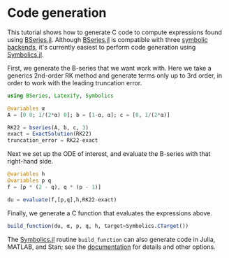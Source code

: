 # Code generation
This tutorial shows how to generate C code to compute expressions found using [BSeries.jl](https://github.com/ranocha/BSeries.jl).  Although [BSeries.jl](https://github.com/ranocha/BSeries.jl) is compatible with three [symbolic backends](https://ranocha.de/BSeries.jl/dev/tutorials/symbolic_computations/), it's currently easiest to perform code generation using [Symbolics.jl](https://github.com/JuliaSymbolics/Symbolics.jl).

First, we generate the B-series that we want work with.  Here we take a generics 2nd-order RK method and generate terms only up to 3rd order, in order to work with the leading truncation error.


```julia
using BSeries, Latexify, Symbolics

@variables α
A = [0 0; 1/(2*α) 0]; b = [1-α, α]; c = [0, 1/(2*α)]

RK22 = bseries(A, b, c, 3)
exact = ExactSolution(RK22)
truncation_error = RK22-exact
```

Next we set up the ODE of interest, and evaluate the B-series with that right-hand side.


```julia
@variables h
@variables p q
f = [p * (2 - q), q * (p - 1)]

du = evaluate(f,[p,q],h,RK22-exact)
```

Finally, we generate a C function that evaluates the expressions above.


```julia
build_function(du, α, p, q, h, target=Symbolics.CTarget())
```

The [Symbolics.jl](https://github.com/JuliaSymbolics/Symbolics.jl) routine `build_function` can also generate code in Julia, MATLAB, and Stan; see the [documentation](https://symbolics.juliasymbolics.org/stable/manual/build_function/#build_function) for details and other options.
